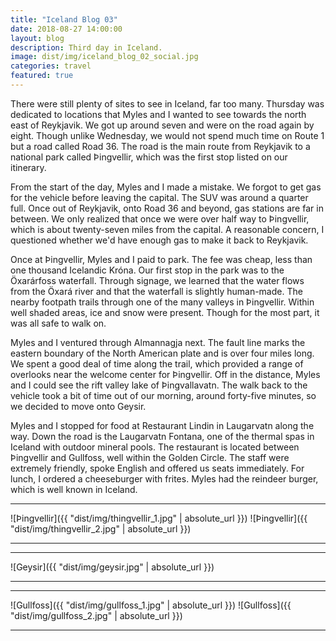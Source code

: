 ```yaml
---
title: "Iceland Blog 03"
date: 2018-08-27 14:00:00
layout: blog
description: Third day in Iceland.
image: dist/img/iceland_blog_02_social.jpg
categories: travel
featured: true
---
```


There were still plenty of sites to see in Iceland, far too many. Thursday was dedicated to locations that Myles and I wanted to see towards the north east of Reykjavik. We got up around seven and were on the road again by eight. Though unlike Wednesday, we would not spend much time on Route 1 but a road called Road 36. The road is the main route from Reykjavik to a national park called Þingvellir, which was the first stop listed on our itinerary.

From the start of the day, Myles and I made a mistake. We forgot to get gas for the vehicle before leaving the capital. The SUV was around a quarter full. Once out of Reykjavik, onto Road 36 and beyond, gas stations are far in between. We only realized that once we were over half way to Þingvellir, which is about twenty-seven miles from the capital. A reasonable concern, I questioned whether we'd have enough gas to make it back to Reykjavik.

Once at Þingvellir, Myles and I paid to park. The fee was cheap, less than one thousand Icelandic Króna. Our first stop in the park was to the Öxarárfoss waterfall. Through signage, we learned that the water flows from the Öxará river and that the waterfall is slightly human-made. The nearby footpath trails through one of the many valleys in Þingvellir. Within well shaded areas, ice and snow were present. Though for the most part, it was all safe to walk on.

Myles and I ventured through Almannagja next. The fault line marks the eastern boundary of the North American plate and is over four miles long. We spent a good deal of time along the trail, which provided a range of overlooks near the welcome center for Þingvellir. Off in the distance, Myles and I could see the rift valley lake of Þingvallavatn. The walk back to the vehicle took a bit of time out of our morning, around forty-five minutes, so we decided to move onto Geysir.

Myles and I stopped for food at Restaurant Lindin in Laugarvatn along the way. Down the road is the Laugarvatn Fontana, one of the thermal spas in Iceland with outdoor mineral pools. The restaurant is located between Þingvellir and Gullfoss, well within the Golden Circle. The staff were extremely friendly, spoke English and offered us seats immediately. For lunch, I ordered a cheeseburger with frites. Myles had the reindeer burger, which is well known in Iceland.

---

![Þingvellir]({{ "dist/img/thingvellir_1.jpg" | absolute_url }})
![Þingvellir]({{ "dist/img/thingvellir_2.jpg" | absolute_url }})

---

<!--- Geysir --->

---

![Geysir]({{ "dist/img/geysir.jpg" | absolute_url }})

---

<!--- Gullfoss --->
---

![Gullfoss]({{ "dist/img/gullfoss_1.jpg" | absolute_url }})
![Gullfoss]({{ "dist/img/gullfoss_2.jpg" | absolute_url }})

---
<!--- More hiking at Geysir --->
<!--- Kerið --->
<!--- Pizza at Eld's --->